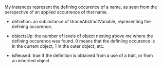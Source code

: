 My instances represent the defining occurence of a name, as seen from 
the perspective of an applied occurrence of that name.

- definition: an subinstance of GraceAbstractVariable, representing the defining occurence.

- objectsUp: the number of levels of object nesting above me where the
   defining occurence was found.  0 means that the definiing occurence
   is in the current object, 1 in the outer object, etc.

- isReused: true if the definition is obtained from a use of a trait, or from
   an inherited object.

